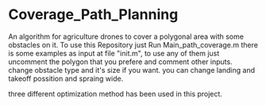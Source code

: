 # Coverage_Path_Planning
An algorithm for agriculture drones to cover a polygonal area with some obstacles on it.
To use this Repository just Run Main_path_coverage.m
there is some examples as input at file "init.m", to use any of them just uncomment the polygon that you prefere and comment other inputs.
change obstacle type and it's size if you want.
you can change landing and takeoff possition and spraing wide.

three different optimization method has been used in this project.
